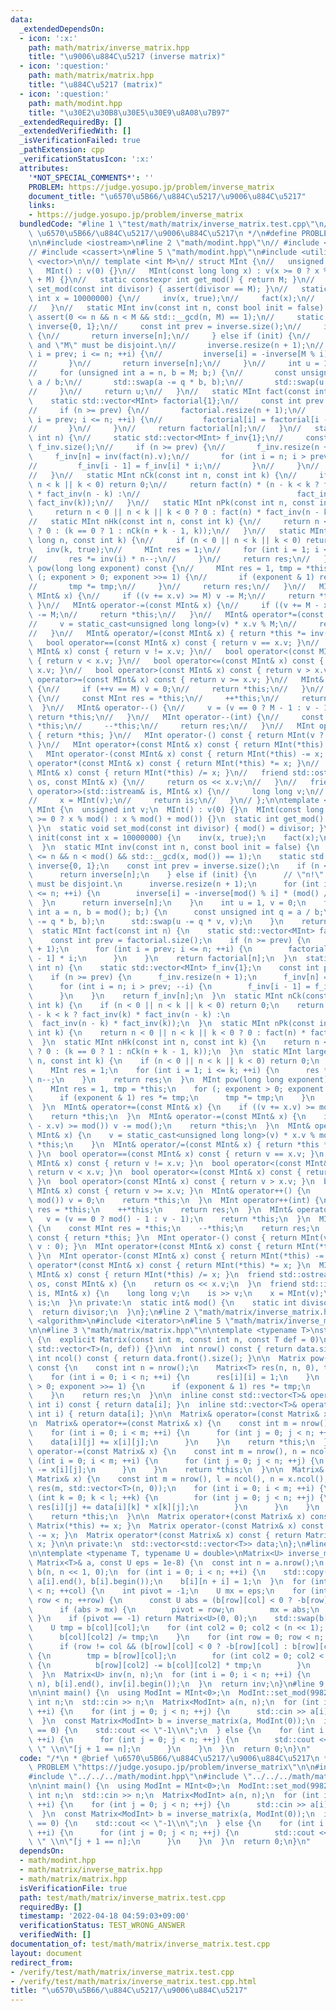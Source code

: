 ```yaml
---
data:
  _extendedDependsOn:
  - icon: ':x:'
    path: math/matrix/inverse_matrix.hpp
    title: "\u9006\u884C\u5217 (inverse matrix)"
  - icon: ':question:'
    path: math/matrix/matrix.hpp
    title: "\u884C\u5217 (matrix)"
  - icon: ':question:'
    path: math/modint.hpp
    title: "\u30E2\u30B8\u30E5\u30E9\u8A08\u7B97"
  _extendedRequiredBy: []
  _extendedVerifiedWith: []
  _isVerificationFailed: true
  _pathExtension: cpp
  _verificationStatusIcon: ':x:'
  attributes:
    '*NOT_SPECIAL_COMMENTS*': ''
    PROBLEM: https://judge.yosupo.jp/problem/inverse_matrix
    document_title: "\u6570\u5B66/\u884C\u5217/\u9006\u884C\u5217"
    links:
    - https://judge.yosupo.jp/problem/inverse_matrix
  bundledCode: "#line 1 \"test/math/matrix/inverse_matrix.test.cpp\"\n/*\n * @brief\
    \ \u6570\u5B66/\u884C\u5217/\u9006\u884C\u5217\n */\n#define PROBLEM \"https://judge.yosupo.jp/problem/inverse_matrix\"\
    \n\n#include <iostream>\n#line 2 \"math/modint.hpp\"\n// #include <algorithm>\n\
    // #include <cassert>\n#line 5 \"math/modint.hpp\"\n#include <utility>\n#include\
    \ <vector>\n\n// template <int M>\n// struct MInt {\n//   unsigned int v;\n//\
    \   MInt() : v(0) {}\n//   MInt(const long long x) : v(x >= 0 ? x % M : x % M\
    \ + M) {}\n//   static constexpr int get_mod() { return M; }\n//   static void\
    \ set_mod(const int divisor) { assert(divisor == M); }\n//   static void init(const\
    \ int x = 10000000) {\n//     inv(x, true);\n//     fact(x);\n//     fact_inv(x);\n\
    //   }\n//   static MInt inv(const int n, const bool init = false) {\n//     //\
    \ assert(0 <= n && n < M && std::__gcd(n, M) == 1);\n//     static std::vector<MInt>\
    \ inverse{0, 1};\n//     const int prev = inverse.size();\n//     if (n < prev)\
    \ {\n//       return inverse[n];\n//     } else if (init) {\n//       // \"n!\"\
    \ and \"M\" must be disjoint.\n//       inverse.resize(n + 1);\n//       for (int\
    \ i = prev; i <= n; ++i) {\n//         inverse[i] = -inverse[M % i] * (M / i);\n\
    //       }\n//       return inverse[n];\n//     }\n//     int u = 1, v = 0;\n\
    //     for (unsigned int a = n, b = M; b;) {\n//       const unsigned int q =\
    \ a / b;\n//       std::swap(a -= q * b, b);\n//       std::swap(u -= q * v, v);\n\
    //     }\n//     return u;\n//   }\n//   static MInt fact(const int n) {\n// \
    \    static std::vector<MInt> factorial{1};\n//     const int prev = factorial.size();\n\
    //     if (n >= prev) {\n//       factorial.resize(n + 1);\n//       for (int\
    \ i = prev; i <= n; ++i) {\n//         factorial[i] = factorial[i - 1] * i;\n\
    //       }\n//     }\n//     return factorial[n];\n//   }\n//   static MInt fact_inv(const\
    \ int n) {\n//     static std::vector<MInt> f_inv{1};\n//     const int prev =\
    \ f_inv.size();\n//     if (n >= prev) {\n//       f_inv.resize(n + 1);\n//  \
    \     f_inv[n] = inv(fact(n).v);\n//       for (int i = n; i > prev; --i) {\n\
    //         f_inv[i - 1] = f_inv[i] * i;\n//       }\n//     }\n//     return f_inv[n];\n\
    //   }\n//   static MInt nCk(const int n, const int k) {\n//     if (n < 0 ||\
    \ n < k || k < 0) return 0;\n//     return fact(n) * (n - k < k ? fact_inv(k)\
    \ * fact_inv(n - k) :\n//                                   fact_inv(n - k) *\
    \ fact_inv(k));\n//   }\n//   static MInt nPk(const int n, const int k) {\n//\
    \     return n < 0 || n < k || k < 0 ? 0 : fact(n) * fact_inv(n - k);\n//   }\n\
    //   static MInt nHk(const int n, const int k) {\n//     return n < 0 || k < 0\
    \ ? 0 : (k == 0 ? 1 : nCk(n + k - 1, k));\n//   }\n//   static MInt large_nCk(long\
    \ long n, const int k) {\n//     if (n < 0 || n < k || k < 0) return 0;\n//  \
    \   inv(k, true);\n//     MInt res = 1;\n//     for (int i = 1; i <= k; ++i) {\n\
    //       res *= inv(i) * n--;\n//     }\n//     return res;\n//   }\n//   MInt\
    \ pow(long long exponent) const {\n//     MInt res = 1, tmp = *this;\n//     for\
    \ (; exponent > 0; exponent >>= 1) {\n//       if (exponent & 1) res *= tmp;\n\
    //       tmp *= tmp;\n//     }\n//     return res;\n//   }\n//   MInt& operator+=(const\
    \ MInt& x) {\n//     if ((v += x.v) >= M) v -= M;\n//     return *this;\n//  \
    \ }\n//   MInt& operator-=(const MInt& x) {\n//     if ((v += M - x.v) >= M) v\
    \ -= M;\n//     return *this;\n//   }\n//   MInt& operator*=(const MInt& x) {\n\
    //     v = static_cast<unsigned long long>(v) * x.v % M;\n//     return *this;\n\
    //   }\n//   MInt& operator/=(const MInt& x) { return *this *= inv(x.v); }\n//\
    \   bool operator==(const MInt& x) const { return v == x.v; }\n//   bool operator!=(const\
    \ MInt& x) const { return v != x.v; }\n//   bool operator<(const MInt& x) const\
    \ { return v < x.v; }\n//   bool operator<=(const MInt& x) const { return v <=\
    \ x.v; }\n//   bool operator>(const MInt& x) const { return v > x.v; }\n//   bool\
    \ operator>=(const MInt& x) const { return v >= x.v; }\n//   MInt& operator++()\
    \ {\n//     if (++v == M) v = 0;\n//     return *this;\n//   }\n//   MInt operator++(int)\
    \ {\n//     const MInt res = *this;\n//     ++*this;\n//     return res;\n// \
    \  }\n//   MInt& operator--() {\n//     v = (v == 0 ? M - 1 : v - 1);\n//    \
    \ return *this;\n//   }\n//   MInt operator--(int) {\n//     const MInt res =\
    \ *this;\n//     --*this;\n//     return res;\n//   }\n//   MInt operator+() const\
    \ { return *this; }\n//   MInt operator-() const { return MInt(v ? M - v : 0);\
    \ }\n//   MInt operator+(const MInt& x) const { return MInt(*this) += x; }\n//\
    \   MInt operator-(const MInt& x) const { return MInt(*this) -= x; }\n//   MInt\
    \ operator*(const MInt& x) const { return MInt(*this) *= x; }\n//   MInt operator/(const\
    \ MInt& x) const { return MInt(*this) /= x; }\n//   friend std::ostream& operator<<(std::ostream&\
    \ os, const MInt& x) {\n//     return os << x.v;\n//   }\n//   friend std::istream&\
    \ operator>>(std::istream& is, MInt& x) {\n//     long long v;\n//     is >> v;\n\
    //     x = MInt(v);\n//     return is;\n//   }\n// };\n\ntemplate <int ID>\nstruct\
    \ MInt {\n  unsigned int v;\n  MInt() : v(0) {}\n  MInt(const long long x) : v(x\
    \ >= 0 ? x % mod() : x % mod() + mod()) {}\n  static int get_mod() { return mod();\
    \ }\n  static void set_mod(const int divisor) { mod() = divisor; }\n  static void\
    \ init(const int x = 10000000) {\n    inv(x, true);\n    fact(x);\n    fact_inv(x);\n\
    \  }\n  static MInt inv(const int n, const bool init = false) {\n    // assert(0\
    \ <= n && n < mod() && std::__gcd(x, mod()) == 1);\n    static std::vector<MInt>\
    \ inverse{0, 1};\n    const int prev = inverse.size();\n    if (n < prev) {\n\
    \      return inverse[n];\n    } else if (init) {\n      // \"n!\" and \"mod()\"\
    \ must be disjoint.\n      inverse.resize(n + 1);\n      for (int i = prev; i\
    \ <= n; ++i) {\n        inverse[i] = -inverse[mod() % i] * (mod() / i);\n    \
    \  }\n      return inverse[n];\n    }\n    int u = 1, v = 0;\n    for (unsigned\
    \ int a = n, b = mod(); b;) {\n      const unsigned int q = a / b;\n      std::swap(a\
    \ -= q * b, b);\n      std::swap(u -= q * v, v);\n    }\n    return u;\n  }\n\
    \  static MInt fact(const int n) {\n    static std::vector<MInt> factorial{1};\n\
    \    const int prev = factorial.size();\n    if (n >= prev) {\n      factorial.resize(n\
    \ + 1);\n      for (int i = prev; i <= n; ++i) {\n        factorial[i] = factorial[i\
    \ - 1] * i;\n      }\n    }\n    return factorial[n];\n  }\n  static MInt fact_inv(const\
    \ int n) {\n    static std::vector<MInt> f_inv{1};\n    const int prev = f_inv.size();\n\
    \    if (n >= prev) {\n      f_inv.resize(n + 1);\n      f_inv[n] = inv(fact(n).v);\n\
    \      for (int i = n; i > prev; --i) {\n        f_inv[i - 1] = f_inv[i] * i;\n\
    \      }\n    }\n    return f_inv[n];\n  }\n  static MInt nCk(const int n, const\
    \ int k) {\n    if (n < 0 || n < k || k < 0) return 0;\n    return fact(n) * (n\
    \ - k < k ? fact_inv(k) * fact_inv(n - k) :\n                                \
    \  fact_inv(n - k) * fact_inv(k));\n  }\n  static MInt nPk(const int n, const\
    \ int k) {\n    return n < 0 || n < k || k < 0 ? 0 : fact(n) * fact_inv(n - k);\n\
    \  }\n  static MInt nHk(const int n, const int k) {\n    return n < 0 || k < 0\
    \ ? 0 : (k == 0 ? 1 : nCk(n + k - 1, k));\n  }\n  static MInt large_nCk(long long\
    \ n, const int k) {\n    if (n < 0 || n < k || k < 0) return 0;\n    inv(k, true);\n\
    \    MInt res = 1;\n    for (int i = 1; i <= k; ++i) {\n      res *= inv(i) *\
    \ n--;\n    }\n    return res;\n  }\n  MInt pow(long long exponent) const {\n\
    \    MInt res = 1, tmp = *this;\n    for (; exponent > 0; exponent >>= 1) {\n\
    \      if (exponent & 1) res *= tmp;\n      tmp *= tmp;\n    }\n    return res;\n\
    \  }\n  MInt& operator+=(const MInt& x) {\n    if ((v += x.v) >= mod()) v -= mod();\n\
    \    return *this;\n  }\n  MInt& operator-=(const MInt& x) {\n    if ((v += mod()\
    \ - x.v) >= mod()) v -= mod();\n    return *this;\n  }\n  MInt& operator*=(const\
    \ MInt& x) {\n    v = static_cast<unsigned long long>(v) * x.v % mod();\n    return\
    \ *this;\n    }\n  MInt& operator/=(const MInt& x) { return *this *= inv(x.v);\
    \ }\n  bool operator==(const MInt& x) const { return v == x.v; }\n  bool operator!=(const\
    \ MInt& x) const { return v != x.v; }\n  bool operator<(const MInt& x) const {\
    \ return v < x.v; }\n  bool operator<=(const MInt& x) const { return v <= x.v;\
    \ }\n  bool operator>(const MInt& x) const { return v > x.v; }\n  bool operator>=(const\
    \ MInt& x) const { return v >= x.v; }\n  MInt& operator++() {\n    if (++v ==\
    \ mod()) v = 0;\n    return *this;\n  }\n  MInt operator++(int) {\n    const MInt\
    \ res = *this;\n    ++*this;\n    return res;\n  }\n  MInt& operator--() {\n \
    \   v = (v == 0 ? mod() - 1 : v - 1);\n    return *this;\n  }\n  MInt operator--(int)\
    \ {\n    const MInt res = *this;\n    --*this;\n    return res;\n  }\n  MInt operator+()\
    \ const { return *this; }\n  MInt operator-() const { return MInt(v ? mod() -\
    \ v : 0); }\n  MInt operator+(const MInt& x) const { return MInt(*this) += x;\
    \ }\n  MInt operator-(const MInt& x) const { return MInt(*this) -= x; }\n  MInt\
    \ operator*(const MInt& x) const { return MInt(*this) *= x; }\n  MInt operator/(const\
    \ MInt& x) const { return MInt(*this) /= x; }\n  friend std::ostream& operator<<(std::ostream&\
    \ os, const MInt& x) {\n    return os << x.v;\n  }\n  friend std::istream& operator>>(std::istream&\
    \ is, MInt& x) {\n    long long v;\n    is >> v;\n    x = MInt(v);\n    return\
    \ is;\n  }\n private:\n  static int& mod() {\n    static int divisor = 0;\n  \
    \  return divisor;\n  }\n};\n#line 2 \"math/matrix/inverse_matrix.hpp\"\n#include\
    \ <algorithm>\n#include <iterator>\n#line 5 \"math/matrix/inverse_matrix.hpp\"\
    \n\n#line 3 \"math/matrix/matrix.hpp\"\n\ntemplate <typename T>\nstruct Matrix\
    \ {\n  explicit Matrix(const int m, const int n, const T def = 0)\n      : data(m,\
    \ std::vector<T>(n, def)) {}\n\n  int nrow() const { return data.size(); }\n \
    \ int ncol() const { return data.front().size(); }\n\n  Matrix pow(long long exponent)\
    \ const {\n    const int n = nrow();\n    Matrix<T> res(n, n, 0), tmp = *this;\n\
    \    for (int i = 0; i < n; ++i) {\n      res[i][i] = 1;\n    }\n    for (; exponent\
    \ > 0; exponent >>= 1) {\n      if (exponent & 1) res *= tmp;\n      tmp *= tmp;\n\
    \    }\n    return res;\n  }\n\n  inline const std::vector<T>& operator[](const\
    \ int i) const { return data[i]; }\n  inline std::vector<T>& operator[](const\
    \ int i) { return data[i]; }\n\n  Matrix& operator=(const Matrix& x) = default;\n\
    \n  Matrix& operator+=(const Matrix& x) {\n    const int m = nrow(), n = ncol();\n\
    \    for (int i = 0; i < m; ++i) {\n      for (int j = 0; j < n; ++j) {\n    \
    \    data[i][j] += x[i][j];\n      }\n    }\n    return *this;\n  }\n\n  Matrix&\
    \ operator-=(const Matrix& x) {\n    const int m = nrow(), n = ncol();\n    for\
    \ (int i = 0; i < m; ++i) {\n      for (int j = 0; j < n; ++j) {\n        data[i][j]\
    \ -= x[i][j];\n      }\n    }\n    return *this;\n  }\n\n  Matrix& operator*=(const\
    \ Matrix& x) {\n    const int m = nrow(), l = ncol(), n = x.ncol();\n    std::vector<std::vector<T>>\
    \ res(m, std::vector<T>(n, 0));\n    for (int i = 0; i < m; ++i) {\n      for\
    \ (int k = 0; k < l; ++k) {\n        for (int j = 0; j < n; ++j) {\n         \
    \ res[i][j] += data[i][k] * x[k][j];\n        }\n      }\n    }\n    data.swap(res);\n\
    \    return *this;\n  }\n\n  Matrix operator+(const Matrix& x) const { return\
    \ Matrix(*this) += x; }\n  Matrix operator-(const Matrix& x) const { return Matrix(*this)\
    \ -= x; }\n  Matrix operator*(const Matrix& x) const { return Matrix(*this) *=\
    \ x; }\n\n private:\n  std::vector<std::vector<T>> data;\n};\n#line 7 \"math/matrix/inverse_matrix.hpp\"\
    \n\ntemplate <typename T, typename U = double>\nMatrix<U> inverse_matrix(const\
    \ Matrix<T>& a, const U eps = 1e-8) {\n  const int n = a.nrow();\n  Matrix<U>\
    \ b(n, n << 1, 0);\n  for (int i = 0; i < n; ++i) {\n    std::copy(a[i].begin(),\
    \ a[i].end(), b[i].begin());\n    b[i][n + i] = 1;\n  }\n  for (int col = 0; col\
    \ < n; ++col) {\n    int pivot = -1;\n    U mx = eps;\n    for (int row = col;\
    \ row < n; ++row) {\n      const U abs = (b[row][col] < 0 ? -b[row][col] : b[row][col]);\n\
    \      if (abs > mx) {\n        pivot = row;\n        mx = abs;\n      }\n   \
    \ }\n    if (pivot == -1) return Matrix<U>(0, 0);\n    std::swap(b[col], b[pivot]);\n\
    \    U tmp = b[col][col];\n    for (int col2 = 0; col2 < (n << 1); ++col2) {\n\
    \      b[col][col2] /= tmp;\n    }\n    for (int row = 0; row < n; ++row) {\n\
    \      if (row != col && (b[row][col] < 0 ? -b[row][col] : b[row][col]) > eps)\
    \ {\n        tmp = b[row][col];\n        for (int col2 = 0; col2 < (n << 1); ++col2)\
    \ {\n          b[row][col2] -= b[col][col2] * tmp;\n        }\n      }\n    }\n\
    \  }\n  Matrix<U> inv(n, n);\n  for (int i = 0; i < n; ++i) {\n    std::copy(std::next(b[i].begin(),\
    \ n), b[i].end(), inv[i].begin());\n  }\n  return inv;\n}\n#line 9 \"test/math/matrix/inverse_matrix.test.cpp\"\
    \n\nint main() {\n  using ModInt = MInt<0>;\n  ModInt::set_mod(998244353);\n \
    \ int n;\n  std::cin >> n;\n  Matrix<ModInt> a(n, n);\n  for (int i = 0; i < n;\
    \ ++i) {\n    for (int j = 0; j < n; ++j) {\n      std::cin >> a[i][j];\n    }\n\
    \  }\n  const Matrix<ModInt> b = inverse_matrix(a, ModInt(0));\n  if (b.nrow()\
    \ == 0) {\n    std::cout << \"-1\\n\";\n  } else {\n    for (int i = 0; i < n;\
    \ ++i) {\n      for (int j = 0; j < n; ++j) {\n        std::cout << b[i][j] <<\
    \ \" \\n\"[j + 1 == n];\n      }\n    }\n  }\n  return 0;\n}\n"
  code: "/*\n * @brief \u6570\u5B66/\u884C\u5217/\u9006\u884C\u5217\n */\n#define\
    \ PROBLEM \"https://judge.yosupo.jp/problem/inverse_matrix\"\n\n#include <iostream>\n\
    #include \"../../../math/modint.hpp\"\n#include \"../../../math/matrix/inverse_matrix.hpp\"\
    \n\nint main() {\n  using ModInt = MInt<0>;\n  ModInt::set_mod(998244353);\n \
    \ int n;\n  std::cin >> n;\n  Matrix<ModInt> a(n, n);\n  for (int i = 0; i < n;\
    \ ++i) {\n    for (int j = 0; j < n; ++j) {\n      std::cin >> a[i][j];\n    }\n\
    \  }\n  const Matrix<ModInt> b = inverse_matrix(a, ModInt(0));\n  if (b.nrow()\
    \ == 0) {\n    std::cout << \"-1\\n\";\n  } else {\n    for (int i = 0; i < n;\
    \ ++i) {\n      for (int j = 0; j < n; ++j) {\n        std::cout << b[i][j] <<\
    \ \" \\n\"[j + 1 == n];\n      }\n    }\n  }\n  return 0;\n}\n"
  dependsOn:
  - math/modint.hpp
  - math/matrix/inverse_matrix.hpp
  - math/matrix/matrix.hpp
  isVerificationFile: true
  path: test/math/matrix/inverse_matrix.test.cpp
  requiredBy: []
  timestamp: '2022-04-18 04:59:03+09:00'
  verificationStatus: TEST_WRONG_ANSWER
  verifiedWith: []
documentation_of: test/math/matrix/inverse_matrix.test.cpp
layout: document
redirect_from:
- /verify/test/math/matrix/inverse_matrix.test.cpp
- /verify/test/math/matrix/inverse_matrix.test.cpp.html
title: "\u6570\u5B66/\u884C\u5217/\u9006\u884C\u5217"
---
```

